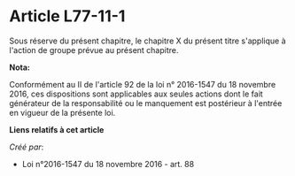 # Article L77-11-1

Sous réserve du présent chapitre, le chapitre X du présent titre s'applique à l'action de groupe prévue au présent chapitre.

**Nota:**

Conformément au II de l'article 92 de la loi n° 2016-1547 du 18 novembre 2016, ces dispositions sont applicables aux seules
actions dont le fait générateur de la responsabilité ou le manquement est postérieur à l'entrée en vigueur de la présente
loi.

**Liens relatifs à cet article**

_Créé par_:

  - Loi n°2016-1547 du 18 novembre 2016 - art. 88
